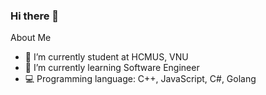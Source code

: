 ### Hi there 👋

About Me 

- 🔭 I’m currently student at HCMUS, VNU
- 🌱 I’m currently learning Software Engineer
- 💻 Programming language: C++, JavaScript, C#, Golang
